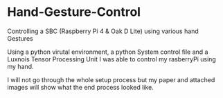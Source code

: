 # Hand-Gesture-Control
Controlling a SBC (Raspberry Pi 4 &amp; Oak D Lite) using various hand Gestures 

Using a python virutal environment, a python System control file and a Luxnois Tensor Processing Unit I was able to control my rasberryPi using my hand. 

I will not go through the whole setup process but my paper and attached images will show what the end process looked like. 
